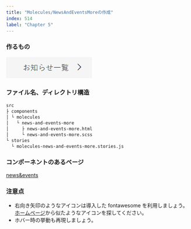```yaml
---
title: "Molecules/NewsAndEventsMoreの作成"
index: 514
label: "Chapter 5"
---
```


### 作るもの

![molecules_news_and_events_more](./images/molecules_news_and_events_more.png)

### ファイル名、ディレクトリ構造

```
src
├ components
│ └ molecules
│   └ news-and-events-more
│     ├ news-and-events-more.html
│     └ news-and-events-more.scss
└ stories
  └ molecules-news-and-events-more.stories.js
```

### コンポーネントのあるページ

[news&events](https://www.figma.com/file/itngQHR9R5RB7xwCXAKOde/?node-id=820%3A0)

### 注意点

- 右向き矢印のようなアイコンは導入した fontawesome を利用しましょう。[ホームページ](https://fontawesome.com/icons?d=gallery)から似たようなアイコンを探してください。
- ホバー時の挙動も再現しましょう。
